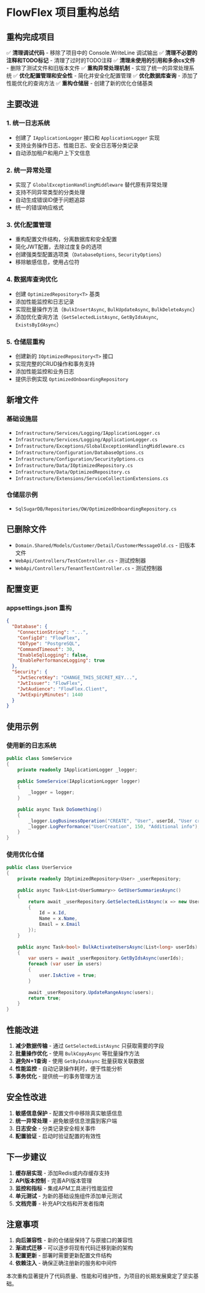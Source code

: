 # FlowFlex 项目重构总结

## 重构完成项目

✅ **清理调试代码** - 移除了项目中的 Console.WriteLine 调试输出
✅ **清理不必要的注释和TODO标记** - 清理了过时的TODO注释
✅ **清理未使用的引用和多余cs文件** - 删除了测试文件和旧版本文件
✅ **重构异常处理机制** - 实现了统一的异常处理系统
✅ **优化配置管理和安全性** - 简化并安全化配置管理
✅ **优化数据库查询** - 添加了性能优化的查询方法
✅ **重构仓储层** - 创建了新的优化仓储基类

## 主要改进

### 1. 统一日志系统
- 创建了 `IApplicationLogger` 接口和 `ApplicationLogger` 实现
- 支持业务操作日志、性能日志、安全日志等分类记录
- 自动添加租户和用户上下文信息

### 2. 统一异常处理
- 实现了 `GlobalExceptionHandlingMiddleware` 替代原有异常处理
- 支持不同异常类型的分类处理
- 自动生成错误ID便于问题追踪
- 统一的错误响应格式

### 3. 优化配置管理
- 重构配置文件结构，分离数据库和安全配置
- 简化JWT配置，去除过度复杂的选项
- 创建强类型配置选项类（`DatabaseOptions`, `SecurityOptions`）
- 移除敏感信息，使用占位符

### 4. 数据库查询优化
- 创建 `OptimizedRepository<T>` 基类
- 添加性能监控和日志记录
- 实现批量操作方法（`BulkInsertAsync`, `BulkUpdateAsync`, `BulkDeleteAsync`）
- 添加优化查询方法（`GetSelectedListAsync`, `GetByIdsAsync`, `ExistsByIdAsync`）

### 5. 仓储层重构
- 创建新的 `IOptimizedRepository<T>` 接口
- 实现完整的CRUD操作和事务支持
- 添加性能监控和业务日志
- 提供示例实现 `OptimizedOnboardingRepository`

## 新增文件

### 基础设施层
- `Infrastructure/Services/Logging/IApplicationLogger.cs`
- `Infrastructure/Services/Logging/ApplicationLogger.cs`
- `Infrastructure/Exceptions/GlobalExceptionHandlingMiddleware.cs`
- `Infrastructure/Configuration/DatabaseOptions.cs`
- `Infrastructure/Configuration/SecurityOptions.cs`
- `Infrastructure/Data/IOptimizedRepository.cs`
- `Infrastructure/Data/OptimizedRepository.cs`
- `Infrastructure/Extensions/ServiceCollectionExtensions.cs`

### 仓储层示例
- `SqlSugarDB/Repositories/OW/OptimizedOnboardingRepository.cs`

## 已删除文件
- `Domain.Shared/Models/Customer/Detail/CustomerMessageOld.cs` - 旧版本文件
- `WebApi/Controllers/TestController.cs` - 测试控制器
- `WebApi/Controllers/TenantTestController.cs` - 测试控制器

## 配置变更

### appsettings.json 重构
```json
{
  "Database": {
    "ConnectionString": "...",
    "ConfigId": "FlowFlex",
    "DbType": "PostgreSQL",
    "CommandTimeout": 30,
    "EnableSqlLogging": false,
    "EnablePerformanceLogging": true
  },
  "Security": {
    "JwtSecretKey": "CHANGE_THIS_SECRET_KEY...",
    "JwtIssuer": "FlowFlex",
    "JwtAudience": "FlowFlex.Client",
    "JwtExpiryMinutes": 1440
  }
}
```

## 使用示例

### 使用新的日志系统
```csharp
public class SomeService
{
    private readonly IApplicationLogger _logger;
    
    public SomeService(IApplicationLogger logger)
    {
        _logger = logger;
    }
    
    public async Task DoSomething()
    {
        _logger.LogBusinessOperation("CREATE", "User", userId, "User created successfully");
        _logger.LogPerformance("UserCreation", 150, "Additional info");
    }
}
```

### 使用优化仓储
```csharp
public class UserService
{
    private readonly IOptimizedRepository<User> _userRepository;
    
    public async Task<List<UserSummary>> GetUserSummariesAsync()
    {
        return await _userRepository.GetSelectedListAsync(x => new UserSummary
        {
            Id = x.Id,
            Name = x.Name,
            Email = x.Email
        });
    }
    
    public async Task<bool> BulkActivateUsersAsync(List<long> userIds)
    {
        var users = await _userRepository.GetByIdsAsync(userIds);
        foreach (var user in users)
        {
            user.IsActive = true;
        }
        
        await _userRepository.UpdateRangeAsync(users);
        return true;
    }
}
```

## 性能改进

1. **减少数据传输** - 通过 `GetSelectedListAsync` 只获取需要的字段
2. **批量操作优化** - 使用 `BulkCopyAsync` 等批量操作方法
3. **避免N+1查询** - 使用 `GetByIdsAsync` 批量获取关联数据
4. **性能监控** - 自动记录操作耗时，便于性能分析
5. **事务优化** - 提供统一的事务管理方法

## 安全性改进

1. **敏感信息保护** - 配置文件中移除真实敏感信息
2. **统一异常处理** - 避免敏感信息泄露到客户端
3. **日志安全** - 分类记录安全相关事件
4. **配置验证** - 启动时验证配置的有效性

## 下一步建议

1. **缓存层实现** - 添加Redis或内存缓存支持
2. **API版本控制** - 完善API版本管理
3. **监控和指标** - 集成APM工具进行性能监控
4. **单元测试** - 为新的基础设施组件添加单元测试
5. **文档完善** - 补充API文档和开发者指南

## 注意事项

1. **向后兼容性** - 新的仓储层保持了与原接口的兼容性
2. **渐进式迁移** - 可以逐步将现有代码迁移到新的架构
3. **配置更新** - 部署时需要更新配置文件结构
4. **依赖注入** - 确保正确注册新的服务和中间件

本次重构显著提升了代码质量、性能和可维护性，为项目的长期发展奠定了坚实基础。 
